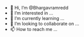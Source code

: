 - 👋 Hi, I’m @Bhargavramredd
- 👀 I’m interested in ...
- 🌱 I’m currently learning ...
- 💞️ I’m looking to collaborate on ...
- 📫 How to reach me ...

<!---
Bhargavramredd/Bhargavramredd is a ✨ special ✨ repository because its `README.md` (this file) appears on your GitHub profile.
You can click the Preview link to take a look at your changes.
--->
